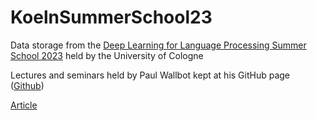 # KoelnSummerSchool23

Data storage from the [Deep Learning for Language Processing Summer School 2023](http://ml-school.uni-koeln.de) held by the University of Cologne 

Lectures and seminars held by Paul Wallbot kept at his GitHub page ([Github](https://paul-cw.github.io/2022-09-18-kws-part-one/))


[Article](https://texperimentales.hypotheses.org/?s=Summer+School)
